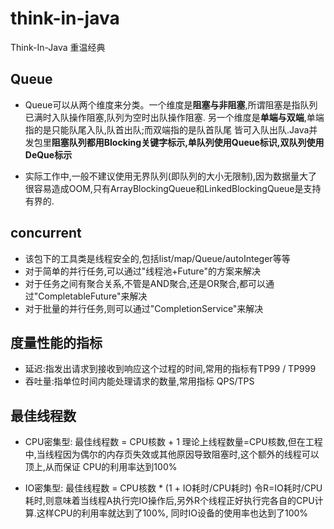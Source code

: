 # think-in-java
Think-In-Java 重温经典

## Queue
- Queue可以从两个维度来分类。一个维度是**阻塞与非阻塞**,所谓阻塞是指队列已满时入队操作阻塞,队列为空时出队操作阻塞.
另一个维度是**单端与双端**,单端指的是只能队尾入队,队首出队;而双端指的是队首队尾
皆可入队出队.Java并发包里**阻塞队列都用Blocking关键字标示,单队列使用Queue标识,双队列使用DeQue标示**

- 实际工作中,一般不建议使用无界队列(即队列的大小无限制),因为数据量大了很容易造成OOM,只有ArrayBlockingQueue和LinkedBlockingQueue是支持有界的.

## concurrent
- 该包下的工具类是线程安全的,包括list/map/Queue/autoInteger等等
- 对于简单的并行任务,可以通过"线程池+Future"的方案来解决
- 对于任务之间有聚合关系,不管是AND聚合,还是OR聚合,都可以通过"CompletableFuture"来解决
- 对于批量的并行任务,则可以通过"CompletionService"来解决


## 度量性能的指标
- 延迟:指发出请求到接收到响应这个过程的时间,常用的指标有TP99 / TP999
- 吞吐量:指单位时间内能处理请求的数量,常用指标 QPS/TPS

## 最佳线程数
- CPU密集型: 最佳线程数 = CPU核数 + 1
  理论上线程数量=CPU核数,但在工程中,当线程因为偶尔的内存页失效或其他原因导致阻塞时,这个额外的线程可以顶上,从而保证
  CPU的利用率达到100%
  
- IO密集型:  最佳线程数 = CPU核数 * (1 + IO耗时/CPU耗时)
  令R=IO耗时/CPU耗时,则意味着当线程A执行完IO操作后,另外R个线程正好执行完各自的CPU计算.这样CPU的利用率就达到了100%,
  同时IO设备的使用率也达到了100%